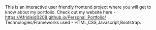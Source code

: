 This is an interactive user friendly frontend project where you will get to know about my portfolio.
Check out my website here - https://Afridisid0208.github.io/Personal_Portfolio/
Technologies/Frameworks used - HTML,CSS,Javascript,Bootstrap.
